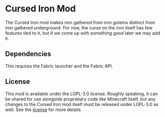 # Cursed Iron Mod

The Cursed Iron mod makes iron gathered from iron golems distinct from iron gathered underground.
For now, the curse on the iron itself has few features tied to it, but if we come up with something good later we may add it.

## Dependencies

This requires the Fabric launcher and the Fabric API.

## License

This mod is available under the LGPL-3.0 license. Roughly speaking, it can be shared for use alongside proprietary code like
Minecraft itself, but any changes to the Cursed Iron mod itself must be released under LGPL-3.0 as well. See the
[license](./LICENSE.md) for more details.